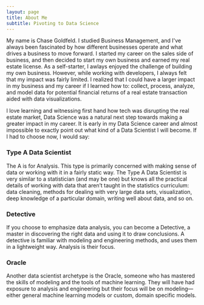 ```yaml
---
layout: page
title: About Me
subtitle: Pivoting to Data Science
---
```


My name is Chase Goldfeld. I studied Business Management, and I've always been fascinated by how different businesses operate 
and what drives a business to move forward. I started my career on the sales side of business, and then decided to start my own business
and earned my real estate license. As a self-starter, I awlays enjoyed the challenge of building my own business. However, while
working with developers, I always felt that my impact was fairly limited. I realized that I could have a larger impact in my business 
and my career if I learned how to: collect, process, analyze, and model data for potential financial returns of a real estate transaction 
aided with data visualizations.

I love learning and witnessing first hand how tech was disrupting the real estate market, Data Science was a natural next step 
towards making a greater impact in my career. It is early in my Data Science career and almost impossible to exactly point out 
what kind of a Data Scientist I will become. If I had to choose now, I would say:

### Type A Data Scientist

The A is for Analysis. This type is primarily concerned with making sense of data or working with it in a fairly static way. 
The Type A Data Scientist is very similar to a statistician (and may be one) but knows all the practical details of working 
with data that aren’t taught in the statistics curriculum: data cleaning, methods for dealing with very large data sets, 
visualization, deep knowledge of a particular domain, writing well about data, and so on.

### Detective 

If you choose to emphasize data analysis, you can become a Detective, a master in discovering the right data and using it to 
draw conclusions. A detective is familiar with modeling and engineering methods, and uses them in a lightweight way. Analysis 
is their focus.

### Oracle

Another data scientist archetype is the Oracle, someone who has mastered the skills of modeling and the tools of machine 
learning. They will have had exposure to analysis and engineering but their focus will be on modeling—either general machine 
learning models or custom, domain specific models.
